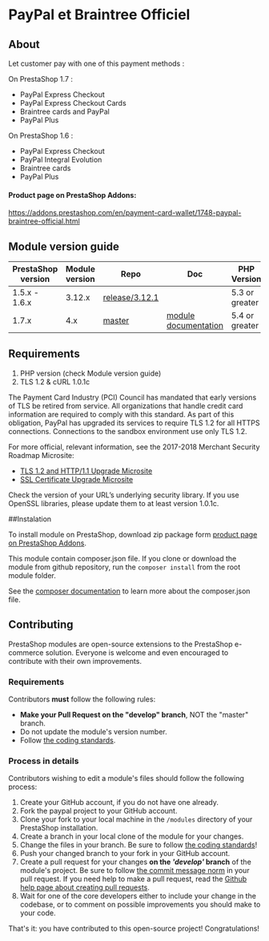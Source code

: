 # PayPal et Braintree Officiel

## About

Let customer pay with one of this payment methods : 

On PrestaShop 1.7 : 
- PayPal Express Checkout
- PayPal Express Checkout Cards
- Braintree cards and PayPal
- PayPal Plus

On PrestaShop 1.6 : 
- PayPal Express Checkout
- PayPal Integral Evolution
- Braintree cards
- PayPal Plus

#### Product page on PrestaShop Addons:

https://addons.prestashop.com/en/payment-card-wallet/1748-paypal-braintree-official.html

## Module version guide

| PrestaShop version | Module version     |  Repo                | Doc                |  PHP Version |
|---------|------------|---------------------|---------------------|-------------|
| 1.5.x - 1.6.x     | 3.12.x        |  [release/3.12.1][paypal-3.12] | |   5.3 or greater    |
| 1.7.x    | 4.x        |  [master][paypal-4] | [module documentation][6]|   5.4 or greater    |

## Requirements

1. PHP version (check Module version guide)
2. TLS 1.2 & cURL 1.0.1c

The Payment Card Industry (PCI) Council has mandated that early versions of
TLS be retired from service. All organizations that handle credit card information
are required to comply with this standard. As part of this obligation, PayPal has
upgraded its services to require TLS 1.2 for all HTTPS connections.
Connections to the sandbox environment use only TLS 1.2.

For more official, relevant information, see the 2017-2018 Merchant Security
Roadmap Microsite:
* [TLS 1.2 and HTTP/1.1 Upgrade Microsite][4]
* [SSL Certificate Upgrade Microsite][5]

Check the version of your URL’s underlying security library. If you use OpenSSL
libraries, please update them to at least version 1.0.1c.

##Instalation

To install module on PrestaShop, download zip package form [product page on PrestaShop Addons][addons].

This module contain composer.json file. If you clone or download the module from github
repository, run the ```composer install``` from the root module folder.

See the [composer documentation][composer-doc] to learn more about the composer.json file.

## Contributing

PrestaShop modules are open-source extensions to the PrestaShop e-commerce solution. Everyone is welcome and even encouraged to contribute with their own improvements.

### Requirements

Contributors **must** follow the following rules:

* **Make your Pull Request on the "develop" branch**, NOT the "master" branch.
* Do not update the module's version number.
* Follow [the coding standards][1].

### Process in details

Contributors wishing to edit a module's files should follow the following process:

1. Create your GitHub account, if you do not have one already.
2. Fork the paypal project to your GitHub account.
3. Clone your fork to your local machine in the ```/modules``` directory of your PrestaShop installation.
4. Create a branch in your local clone of the module for your changes.
5. Change the files in your branch. Be sure to follow [the coding standards][1]!
6. Push your changed branch to your fork in your GitHub account.
7. Create a pull request for your changes **on the _'develop'_ branch** of the module's project. Be sure to follow [the commit message norm][2] in your pull request. If you need help to make a pull request, read the [Github help page about creating pull requests][3].
8. Wait for one of the core developers either to include your change in the codebase, or to comment on possible improvements you should make to your code.

That's it: you have contributed to this open-source project! Congratulations!

[1]: https://devdocs.prestashop.com/1.7/development/coding-standards/
[2]: http://doc.prestashop.com/display/PS16/How+to+write+a+commit+message
[3]: https://help.github.com/articles/using-pull-requests
[4]: https://www.paypal-notice.com/en/TLS-1.2-and-HTTP1.1-Upgrade/
[5]: https://www.paypal-notice.com/en/SSL-Certificate-Upgrade-Microsite/
[6]: https://addons.prestashop.com/documentation/ee767c22c12e349aab3767a6cf32f389644d5964
[paypal-3.12]: https://github.com/202-ecommerce/paypal/tree/release/3.12.1
[paypal-4]: https://github.com/202-ecommerce/paypal/tree/master
[addons]: https://addons.prestashop.com/en/payment-card-wallet/1748-paypal-braintree-official.html
[composer-doc]: https://getcomposer.org/doc/04-schema.md